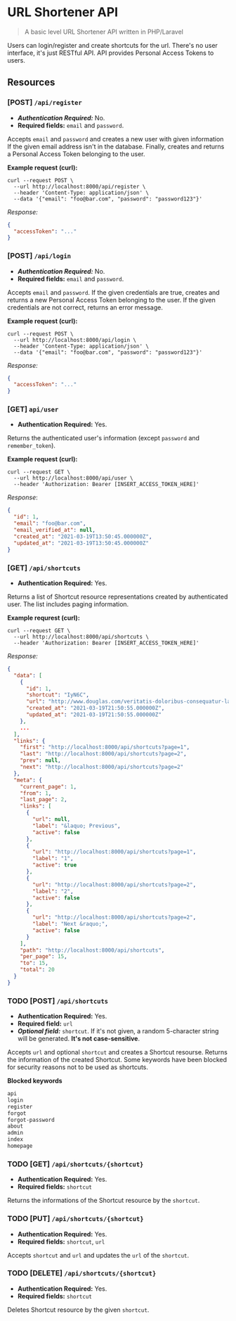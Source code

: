 # URL Shortener API
> A basic level URL Shortener API written in PHP/Laravel

Users can login/register and create shortcuts for the url. There's no user
interface, it's just RESTful API. API provides Personal Access Tokens to users.

## Resources
### [POST] `/api/register`
* ***Authentication Required:*** No.
* **Required fields:** `email` and `password`.

Accepts `email` and `password` and creates a new user with given information If
the given email address isn't in the database. Finally, creates and returns a
Personal Access Token belonging to the user.

**Example request (curl):**
```console
curl --request POST \
  --url http://localhost:8000/api/register \
  --header 'Content-Type: application/json' \
  --data '{"email": "foo@bar.com", "password": "password123"}'
```

*Response:*
```json
{
  "accessToken": "..."
}
```

### [POST] `/api/login`
* ***Authentication Required:*** No.
* **Required fields:** `email` and `password`.

Accepts `email` and `password`. If the given credentials are true, creates and
returns a new Personal Access Token belonging to the user. If the given
credentials are not correct, returns an error message.

**Example request (curl):**
```console
curl --request POST \
  --url http://localhost:8000/api/login \
  --header 'Content-Type: application/json' \
  --data '{"email": "foo@bar.com", "password": "password123"}'
```

*Response:*
```json
{
  "accessToken": "..."
}
```

### [GET] `api/user`
* **Authentication Required:** Yes.

Returns the authenticated user's information (except `password` and `remember_token`).

**Example request (curl):**
```console
curl --request GET \
  --url http://localhost:8000/api/user \
  --header 'Authorization: Bearer [INSERT_ACCESS_TOKEN_HERE]'
```

*Response*:
```json
{
  "id": 1,
  "email": "foo@bar.com",
  "email_verified_at": null,
  "created_at": "2021-03-19T13:50:45.000000Z",
  "updated_at": "2021-03-19T13:50:45.000000Z"
}
```

### [GET] `/api/shortcuts`
* **Authentication Required:** Yes.

Returns a list of Shortcut resource representations created by authenticated
user. The list includes paging information.

**Example requrest (curl):**
```console
curl --request GET \
  --url http://localhost:8000/api/shortcuts \
  --header 'Authorization: Bearer [INSERT_ACCESS_TOKEN_HERE]'
```

*Response:*
```json
{
  "data": [
    {
      "id": 1,
      "shortcut": "IyN6C",
      "url": "http://www.douglas.com/veritatis-doloribus-consequatur-labore-fuga-quia-fugiat-quas-libero",
      "created_at": "2021-03-19T21:50:55.000000Z",
      "updated_at": "2021-03-19T21:50:55.000000Z"
    },
    ...
  ],
  "links": {
    "first": "http://localhost:8000/api/shortcuts?page=1",
    "last": "http://localhost:8000/api/shortcuts?page=2",
    "prev": null,
    "next": "http://localhost:8000/api/shortcuts?page=2"
  },
  "meta": {
    "current_page": 1,
    "from": 1,
    "last_page": 2,
    "links": [
      {
        "url": null,
        "label": "&laquo; Previous",
        "active": false
      },
      {
        "url": "http://localhost:8000/api/shortcuts?page=1",
        "label": "1",
        "active": true
      },
      {
        "url": "http://localhost:8000/api/shortcuts?page=2",
        "label": "2",
        "active": false
      },
      {
        "url": "http://localhost:8000/api/shortcuts?page=2",
        "label": "Next &raquo;",
        "active": false
      }
    ],
    "path": "http://localhost:8000/api/shortcuts",
    "per_page": 15,
    "to": 15,
    "total": 20
  }
}
```

### TODO [POST] `/api/shortcuts`
* **Authentication Required:** Yes.
* **Required field:** `url`
* ***Optional field:*** `shortcut`. If it's not given, a random 5-character
  string will be generated. **It's not case-sensitive**.

Accepts `url` and optional `shortcut` and creates a Shortcut resourse. Returns
the information of the created Shortcut. Some keywords have been blocked for
security reasons not to be used as shortcuts.

**Blocked keywords**
```txt
api
login
register
forgot
forgot-password
about
admin
index
homepage
```
### TODO [GET] `/api/shortcuts/{shortcut}`
* **Authentication Required:** Yes.
* **Required fields:** `shortcut`

Returns the informations of the Shortcut resource by the `shortcut`.

### TODO [PUT] `/api/shortcuts/{shortcut}`
* **Authentication Required:** Yes.
* **Required fields:** `shortcut`, `url`

Accepts `shortcut` and `url` and updates the `url` of the `shortcut`.

### TODO [DELETE] `/api/shortcuts/{shortcut}`
* **Authentication Required:** Yes.
* **Required fields:** `shortcut`

Deletes Shortcut resource by the given `shortcut`.